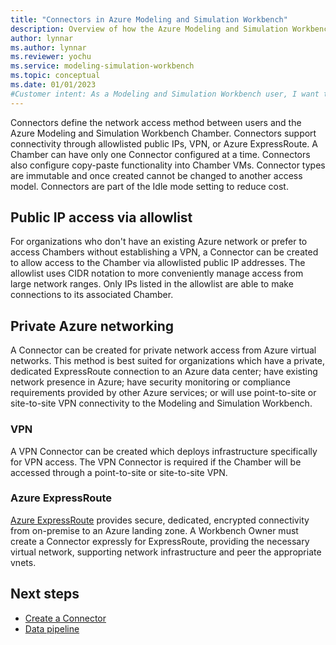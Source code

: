 ```yaml
---
title: "Connectors in Azure Modeling and Simulation Workbench"
description: Overview of how the Azure Modeling and Simulation Workbench implements connectors.
author: lynnar
ms.author: lynnar
ms.reviewer: yochu
ms.service: modeling-simulation-workbench
ms.topic: conceptual
ms.date: 01/01/2023
#Customer intent: As a Modeling and Simulation Workbench user, I want to understand the Connector component.
---
```


Connectors define the network access method between users and the Azure Modeling and Simulation Workbench Chamber. Connectors support connectivity through allowlisted public IPs, VPN, or Azure ExpressRoute.  A Chamber can have only one Connector configured at a time.  Connectors also configure copy-paste functionality into Chamber VMs. Connector types are immutable and once created cannot be changed to another access model. Connectors are part of the Idle mode setting to reduce cost.

## Public IP access via allowlist

For organizations who don't have an existing Azure network or prefer to access Chambers without establishing a VPN, a Connector can be created to allow access to the Chamber via allowlisted public IP addresses. The allowlist uses CIDR notation to more conveniently manage access from large network ranges. Only IPs listed in the allowlist are able to make connections to its associated Chamber.

## Private Azure networking

A Connector can be created for private network access from Azure virtual networks. This method is best suited for organizations which have a private, dedicated ExpressRoute connection to an Azure data center; have existing network presence in Azure; have security monitoring or compliance requirements provided by other Azure services; or will use point-to-site or site-to-site VPN connectivity to the Modeling and Simulation Workbench.

### VPN

A VPN Connector can be created which deploys infrastructure specifically for VPN access. The VPN Connector is required if the Chamber will be accessed through a point-to-site or site-to-site VPN.

### Azure ExpressRoute

[Azure ExpressRoute](../expressroute/) provides secure, dedicated, encrypted connectivity from on-premise to an Azure landing zone. A Workbench Owner must create a Connector expressly for ExpressRoute, providing the necessary virtual network, supporting network infrastructure and peer the appropriate vnets. 

## Next steps

- [Create a Connector](./how-to-guide-connector.md)
- [Data pipeline](./concept-data-pipeline.md)

